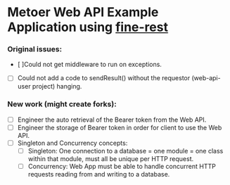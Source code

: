 # Metoer Web API Example Application using [fine-rest](https://github.com/aadamsx/fine-rest)

### Original issues:

- [ ]Could not get middleware to run on exceptions.
- [ ] Could not add a code to sendResult() without the requestor (web-api-user project) hanging.

### New work (might create forks):

- [ ] Engineer the auto retrieval of the Bearer token from the Web API.
- [ ] Engineer the storage of Bearer token in order for client to use the Web API.
- [ ] Singleton and Concurrency concepts:
  - [ ] Singleton: One connection to a database = one module = one class within that module, must all be unique per HTTP request.
  - [ ] Concurrency: Web App must be able to handle concurrent HTTP requests reading from and writing to a database.
